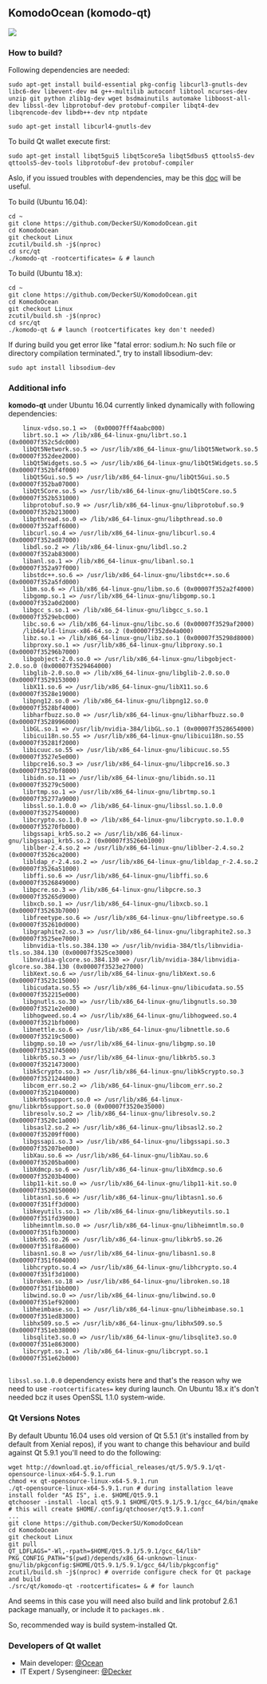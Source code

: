 ## KomodoOcean (komodo-qt) ##

![](./doc/images/komodo-qt-promo-10.png)

### How to build? ###

Following dependencies are needed:

```
sudo apt-get install build-essential pkg-config libcurl3-gnutls-dev libc6-dev libevent-dev m4 g++-multilib autoconf libtool ncurses-dev unzip git python zlib1g-dev wget bsdmainutils automake libboost-all-dev libssl-dev libprotobuf-dev protobuf-compiler libqt4-dev libqrencode-dev libdb++-dev ntp ntpdate

sudo apt-get install libcurl4-gnutls-dev 
```

To build Qt wallet execute first:

```
sudo apt-get install libqt5gui5 libqt5core5a libqt5dbus5 qttools5-dev qttools5-dev-tools libprotobuf-dev protobuf-compiler
```

Aslo, if you issued troubles with dependencies, may be this [doc](https://github.com/bitcoin/bitcoin/blob/master/doc/build-unix.md) will be useful.

To build (Ubuntu 16.04):

```
cd ~
git clone https://github.com/DeckerSU/KomodoOcean.git
cd KomodoOcean
git checkout Linux
zcutil/build.sh -j$(nproc)
cd src/qt
./komodo-qt -rootcertificates= & # launch
```

To build (Ubuntu 18.x):

```
cd ~
git clone https://github.com/DeckerSU/KomodoOcean.git
cd KomodoOcean
git checkout Linux
zcutil/build.sh -j$(nproc)
cd src/qt
./komodo-qt & # launch (rootcertificates key don't needed)
```

If during build you get error like "fatal error: sodium.h: No such file or directory compilation terminated.", try to install libsodium-dev:

```
sudo apt install libsodium-dev
```

### Additional info ###

**komodo-qt** under Ubuntu 16.04 currently linked dynamically with following dependencies:

```
	linux-vdso.so.1 =>  (0x00007fff4aabc000)
	librt.so.1 => /lib/x86_64-linux-gnu/librt.so.1 (0x00007f352c5dc000)
	libQt5Network.so.5 => /usr/lib/x86_64-linux-gnu/libQt5Network.so.5 (0x00007f352dee2000)
	libQt5Widgets.so.5 => /usr/lib/x86_64-linux-gnu/libQt5Widgets.so.5 (0x00007f352bf4f000)
	libQt5Gui.so.5 => /usr/lib/x86_64-linux-gnu/libQt5Gui.so.5 (0x00007f352ba07000)
	libQt5Core.so.5 => /usr/lib/x86_64-linux-gnu/libQt5Core.so.5 (0x00007f352b531000)
	libprotobuf.so.9 => /usr/lib/x86_64-linux-gnu/libprotobuf.so.9 (0x00007f352b213000)
	libpthread.so.0 => /lib/x86_64-linux-gnu/libpthread.so.0 (0x00007f352aff6000)
	libcurl.so.4 => /usr/lib/x86_64-linux-gnu/libcurl.so.4 (0x00007f352ad87000)
	libdl.so.2 => /lib/x86_64-linux-gnu/libdl.so.2 (0x00007f352ab83000)
	libanl.so.1 => /lib/x86_64-linux-gnu/libanl.so.1 (0x00007f352a97f000)
	libstdc++.so.6 => /usr/lib/x86_64-linux-gnu/libstdc++.so.6 (0x00007f352a5fd000)
	libm.so.6 => /lib/x86_64-linux-gnu/libm.so.6 (0x00007f352a2f4000)
	libgomp.so.1 => /usr/lib/x86_64-linux-gnu/libgomp.so.1 (0x00007f352a0d2000)
	libgcc_s.so.1 => /lib/x86_64-linux-gnu/libgcc_s.so.1 (0x00007f3529ebc000)
	libc.so.6 => /lib/x86_64-linux-gnu/libc.so.6 (0x00007f3529af2000)
	/lib64/ld-linux-x86-64.so.2 (0x00007f352de4a000)
	libz.so.1 => /lib/x86_64-linux-gnu/libz.so.1 (0x00007f35298d8000)
	libproxy.so.1 => /usr/lib/x86_64-linux-gnu/libproxy.so.1 (0x00007f35296b7000)
	libgobject-2.0.so.0 => /usr/lib/x86_64-linux-gnu/libgobject-2.0.so.0 (0x00007f3529464000)
	libglib-2.0.so.0 => /lib/x86_64-linux-gnu/libglib-2.0.so.0 (0x00007f3529153000)
	libX11.so.6 => /usr/lib/x86_64-linux-gnu/libX11.so.6 (0x00007f3528e19000)
	libpng12.so.0 => /lib/x86_64-linux-gnu/libpng12.so.0 (0x00007f3528bf4000)
	libharfbuzz.so.0 => /usr/lib/x86_64-linux-gnu/libharfbuzz.so.0 (0x00007f3528996000)
	libGL.so.1 => /usr/lib/nvidia-384/libGL.so.1 (0x00007f3528654000)
	libicui18n.so.55 => /usr/lib/x86_64-linux-gnu/libicui18n.so.55 (0x00007f35281f2000)
	libicuuc.so.55 => /usr/lib/x86_64-linux-gnu/libicuuc.so.55 (0x00007f3527e5e000)
	libpcre16.so.3 => /usr/lib/x86_64-linux-gnu/libpcre16.so.3 (0x00007f3527bf8000)
	libidn.so.11 => /usr/lib/x86_64-linux-gnu/libidn.so.11 (0x00007f35279c5000)
	librtmp.so.1 => /usr/lib/x86_64-linux-gnu/librtmp.so.1 (0x00007f35277a9000)
	libssl.so.1.0.0 => /lib/x86_64-linux-gnu/libssl.so.1.0.0 (0x00007f3527540000)
	libcrypto.so.1.0.0 => /lib/x86_64-linux-gnu/libcrypto.so.1.0.0 (0x00007f35270fb000)
	libgssapi_krb5.so.2 => /usr/lib/x86_64-linux-gnu/libgssapi_krb5.so.2 (0x00007f3526eb1000)
	liblber-2.4.so.2 => /usr/lib/x86_64-linux-gnu/liblber-2.4.so.2 (0x00007f3526ca2000)
	libldap_r-2.4.so.2 => /usr/lib/x86_64-linux-gnu/libldap_r-2.4.so.2 (0x00007f3526a51000)
	libffi.so.6 => /usr/lib/x86_64-linux-gnu/libffi.so.6 (0x00007f3526849000)
	libpcre.so.3 => /lib/x86_64-linux-gnu/libpcre.so.3 (0x00007f35265d9000)
	libxcb.so.1 => /usr/lib/x86_64-linux-gnu/libxcb.so.1 (0x00007f35263b7000)
	libfreetype.so.6 => /usr/lib/x86_64-linux-gnu/libfreetype.so.6 (0x00007f352610d000)
	libgraphite2.so.3 => /usr/lib/x86_64-linux-gnu/libgraphite2.so.3 (0x00007f3525ee7000)
	libnvidia-tls.so.384.130 => /usr/lib/nvidia-384/tls/libnvidia-tls.so.384.130 (0x00007f3525ce3000)
	libnvidia-glcore.so.384.130 => /usr/lib/nvidia-384/libnvidia-glcore.so.384.130 (0x00007f3523e27000)
	libXext.so.6 => /usr/lib/x86_64-linux-gnu/libXext.so.6 (0x00007f3523c15000)
	libicudata.so.55 => /usr/lib/x86_64-linux-gnu/libicudata.so.55 (0x00007f352215e000)
	libgnutls.so.30 => /usr/lib/x86_64-linux-gnu/libgnutls.so.30 (0x00007f3521e2e000)
	libhogweed.so.4 => /usr/lib/x86_64-linux-gnu/libhogweed.so.4 (0x00007f3521bfb000)
	libnettle.so.6 => /usr/lib/x86_64-linux-gnu/libnettle.so.6 (0x00007f35219c5000)
	libgmp.so.10 => /usr/lib/x86_64-linux-gnu/libgmp.so.10 (0x00007f3521745000)
	libkrb5.so.3 => /usr/lib/x86_64-linux-gnu/libkrb5.so.3 (0x00007f3521473000)
	libk5crypto.so.3 => /usr/lib/x86_64-linux-gnu/libk5crypto.so.3 (0x00007f3521244000)
	libcom_err.so.2 => /lib/x86_64-linux-gnu/libcom_err.so.2 (0x00007f3521040000)
	libkrb5support.so.0 => /usr/lib/x86_64-linux-gnu/libkrb5support.so.0 (0x00007f3520e35000)
	libresolv.so.2 => /lib/x86_64-linux-gnu/libresolv.so.2 (0x00007f3520c1a000)
	libsasl2.so.2 => /usr/lib/x86_64-linux-gnu/libsasl2.so.2 (0x00007f35209ff000)
	libgssapi.so.3 => /usr/lib/x86_64-linux-gnu/libgssapi.so.3 (0x00007f35207be000)
	libXau.so.6 => /usr/lib/x86_64-linux-gnu/libXau.so.6 (0x00007f35205ba000)
	libXdmcp.so.6 => /usr/lib/x86_64-linux-gnu/libXdmcp.so.6 (0x00007f35203b4000)
	libp11-kit.so.0 => /usr/lib/x86_64-linux-gnu/libp11-kit.so.0 (0x00007f3520150000)
	libtasn1.so.6 => /usr/lib/x86_64-linux-gnu/libtasn1.so.6 (0x00007f351ff3d000)
	libkeyutils.so.1 => /lib/x86_64-linux-gnu/libkeyutils.so.1 (0x00007f351fd39000)
	libheimntlm.so.0 => /usr/lib/x86_64-linux-gnu/libheimntlm.so.0 (0x00007f351fb30000)
	libkrb5.so.26 => /usr/lib/x86_64-linux-gnu/libkrb5.so.26 (0x00007f351f8a6000)
	libasn1.so.8 => /usr/lib/x86_64-linux-gnu/libasn1.so.8 (0x00007f351f604000)
	libhcrypto.so.4 => /usr/lib/x86_64-linux-gnu/libhcrypto.so.4 (0x00007f351f3d1000)
	libroken.so.18 => /usr/lib/x86_64-linux-gnu/libroken.so.18 (0x00007f351f1bb000)
	libwind.so.0 => /usr/lib/x86_64-linux-gnu/libwind.so.0 (0x00007f351ef92000)
	libheimbase.so.1 => /usr/lib/x86_64-linux-gnu/libheimbase.so.1 (0x00007f351ed83000)
	libhx509.so.5 => /usr/lib/x86_64-linux-gnu/libhx509.so.5 (0x00007f351eb38000)
	libsqlite3.so.0 => /usr/lib/x86_64-linux-gnu/libsqlite3.so.0 (0x00007f351e863000)
	libcrypt.so.1 => /lib/x86_64-linux-gnu/libcrypt.so.1 (0x00007f351e62b000)
	
```

`libssl.so.1.0.0` dependency exists here and that's the reason why we need to use `-rootcertificates=` key during launch. On Ubuntu 18.x it's don't needed bcz it uses OpenSSL 1.1.0 system-wide.

### Qt Versions Notes ###

By default Ubuntu 16.04 uses old version of Qt 5.5.1 (it's installed from by default from Xenial repos), if you want to change this behaviour and build against Qt 5.9.1 you'll need to do the following:

```
wget http://download.qt.io/official_releases/qt/5.9/5.9.1/qt-opensource-linux-x64-5.9.1.run
chmod +x qt-opensource-linux-x64-5.9.1.run
./qt-opensource-linux-x64-5.9.1.run # during installation leave install folder "AS IS", i.e. $HOME/Qt5.9.1
qtchooser -install -local qt5.9.1 $HOME/Qt5.9.1/5.9.1/gcc_64/bin/qmake 
# this will create $HOME/.config/qtchooser/qt5.9.1.conf 
...
git clone https://github.com/DeckerSU/KomodoOcean
cd KomodoOcean
git checkout Linux
git pull
QT_LDFLAGS="-Wl,-rpath=$HOME/Qt5.9.1/5.9.1/gcc_64/lib" PKG_CONFIG_PATH="$(pwd)/depends/x86_64-unknown-linux-gnu/lib/pkgconfig:$HOME/Qt5.9.1/5.9.1/gcc_64/lib/pkgconfig" zcutil/build.sh -j$(nproc) # override configure check for Qt package and build
./src/qt/komodo-qt -rootcertificates= & # for launch
```
And seems in this case you will need also build and link protobuf 2.6.1 package manually, or include it to `packages.mk` . 

So, recommended way is build system-installed Qt.

### Developers of Qt wallet ###

- Main developer: [@Ocean](https://komodo-platform.slack.com/team/U8BRG09EV)
- IT Expert / Sysengineer: [@Decker](https://komodo-platform.slack.com/messages/D5UHJMCJ3)